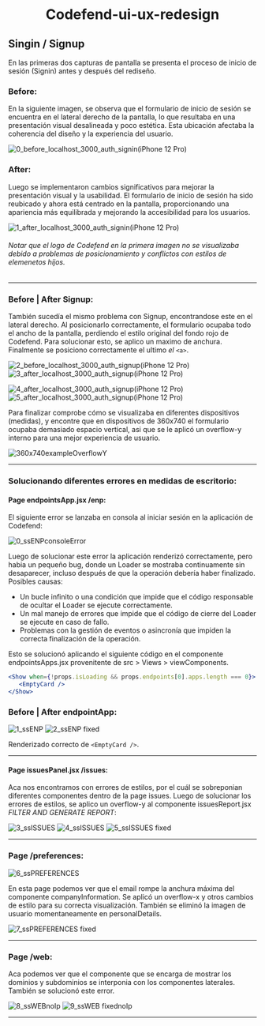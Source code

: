 <h1 align="center">Codefend-ui-ux-redesign</h1>

## Singin / Signup

En las primeras dos capturas de pantalla se presenta el proceso de inicio de sesión (Signin) antes y después del rediseño.

### Before:
En la siguiente imagen, se observa que el formulario de inicio de sesión se encuentra en el lateral derecho de la pantalla, lo que resultaba en una presentación visual desalineada y poco estética. Esta ubicación afectaba la coherencia del diseño y la experiencia del usuario.

![0_before_localhost_3000_auth_signin(iPhone 12 Pro)](https://github.com/oyham/codefend-before-after/assets/97111287/656c258a-01d2-4e8c-8d18-c012f6eb0612)

### After:
Luego se implementaron cambios significativos para mejorar la presentación visual y la usabilidad. El formulario de inicio de sesión ha sido reubicado y ahora está centrado en la pantalla, proporcionando una apariencia más equilibrada y mejorando la accesibilidad para los usuarios.

![1_after_localhost_3000_auth_signin(iPhone 12 Pro)](https://github.com/oyham/codefend-before-after/assets/97111287/03f29b64-8ffc-4b8a-aef5-19669b0f9f29)

###### Notar que el logo de Codefend en la primera imagen no se visualizaba debido a problemas de posicionamiento y conflictos con estilos de elemenetos hijos.
---
### Before | After Signup: 

También sucedía el mismo problema con Signup, encontrandose este en el lateral derecho. Al posicionarlo correctamente, el formulario ocupaba todo el ancho de la pantalla, perdiendo el estilo original del fondo rojo de Codefend. Para solucionar esto, se aplico un maximo de anchura. Finalmente se posiciono correctamente el ultimo _el_ `<a>`.

![2_before_localhost_3000_auth_signup(iPhone 12 Pro)](https://github.com/oyham/codefend-before-after/assets/97111287/7cbfa977-b330-4d0e-beda-536ef7f8f975) ![3_after_localhost_3000_auth_signup(iPhone 12 Pro)](https://github.com/oyham/codefend-before-after/assets/97111287/66bd7439-f912-4c1a-8b31-75cd70ad7e2d)

![4_after_localhost_3000_auth_signup(iPhone 12 Pro)](https://github.com/oyham/codefend-before-after/assets/97111287/d336c1e1-03bb-48ad-a5f8-c8812c2d8a7a) ![5_after_localhost_3000_auth_signup(iPhone 12 Pro)](https://github.com/oyham/codefend-before-after/assets/97111287/2ae5e553-6bd9-4853-a651-26c139f57df2)

Para finalizar comprobe cómo se visualizaba en diferentes dispositivos (medidas), y encontre que en dispositivos de 360x740 el formulario ocupaba demasiado espacio vertical, asi que se le aplicó un overflow-y interno para una mejor experiencia de usuario.

![360x740exampleOverflowY](https://github.com/oyham/codefend-before-after/assets/97111287/115b3acc-fc26-43ef-8a1c-da86ba2336d3)

---
### Solucionando diferentes errores en medidas de escritorio:

#### Page endpointsApp.jsx /enp:
El siguiente error se lanzaba en consola al iniciar sesión en la aplicación de Codefend:

![0_ssENPconsoleError](https://github.com/oyham/codefend-before-after/assets/97111287/78e88b9d-9b3c-48ea-8b73-3f014afe64c0)

Luego de solucionar este error la aplicación renderizó correctamente, pero habia un pequeño bug, donde un Loader se mostraba continuamente sin desaparecer, incluso después de que la operación debería haber finalizado.
Posibles causas:
- Un bucle infinito o una condición que impide que el código responsable de ocultar el Loader se ejecute correctamente.
- Un mal manejo de errores que impide que el código de cierre del Loader se ejecute en caso de fallo.
- Problemas con la gestión de eventos o asincronía que impiden la correcta finalización de la operación.

Esto se solucionó aplicando el siguiente código en el componente endpointsApps.jsx provenitente de src > Views > viewComponents.
```jsx
<Show when={!props.isLoading && props.endpoints[0].apps.length === 0}>
   <EmptyCard />
</Show>
```
### Before | After endpointApp:

![1_ssENP](https://github.com/oyham/codefend-before-after/assets/97111287/b8045e94-ea17-49f2-9f46-852cab27ce58) ![2_ssENP fixed](https://github.com/oyham/codefend-before-after/assets/97111287/1d6f3c3c-8321-4e6c-b27d-a9d48fe74623)

Renderizado correcto de `<EmptyCard />`.

---
#### Page issuesPanel.jsx /issues:
Aca nos encontramos con errores de estilos, por el cuál se sobreponian diferentes componentes dentro de la page issues. Luego de solucionar los errores de estilos, se aplico un overflow-y al componente issuesReport.jsx _FILTER AND GENERATE REPORT_:

![3_ssISSUES](https://github.com/oyham/codefend-before-after/assets/97111287/13cd8e22-ccc6-4933-a0db-6393200d6a52)
![4_ssISSUES](https://github.com/oyham/codefend-before-after/assets/97111287/1d025b18-a630-4d5a-8b2f-162bbc911623)
![5_ssISSUES fixed](https://github.com/oyham/codefend-before-after/assets/97111287/e9c1c199-44ae-4284-9048-748a6146d8e0)

---
### Page /preferences:

![6_ssPREFERENCES](https://github.com/oyham/codefend-before-after/assets/97111287/6ecc29cd-6505-42f8-80f7-73f6fbd3bb3b)

En esta page podemos ver que el email rompe la anchura máxima del componente companyInformation. Se aplicó un overflow-x y otros cambios de estilo para su correcta visualización. También se eliminó la imagen de usuario momentaneamente en personalDetails.

![7_ssPREFERENCES fixed](https://github.com/oyham/codefend-before-after/assets/97111287/9cdd2464-3033-4549-90d0-55e1e375dd21)

---
### Page /web:
Aca podemos ver que el componente que se encarga de mostrar los dominios y subdominios se interponia con los componentes laterales. También se solucionó este error.

![8_ssWEBnoIp](https://github.com/oyham/codefend-before-after/assets/97111287/82f0863a-40ed-4079-8859-368906a531de)
![9_ssWEB fixednoIp](https://github.com/oyham/codefend-before-after/assets/97111287/7d0aa8ba-0dd8-45a0-9c92-28fb1a2cb0f1)

---

